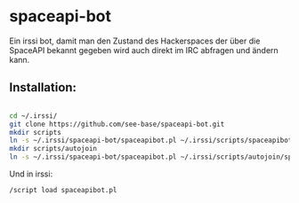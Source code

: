 # spaceapi-bot
Ein irssi bot, damit man den Zustand des Hackerspaces der über die SpaceAPI bekannt gegeben wird auch direkt im IRC abfragen und ändern kann.


## Installation:

```bash

cd ~/.irssi/
git clone https://github.com/see-base/spaceapi-bot.git
mkdir scripts
ln -s ~/.irssi/spaceapi-bot/spaceapibot.pl ~/.irssi/scripts/spaceapibot.pl
mkdir scripts/autojoin
ln -s ~/.irssi/spaceapi-bot/spaceapibot.pl ~/.irssi/scripts/autojoin/spaceapibot.pl
```

Und in irssi:
```
/script load spaceapibot.pl
```

